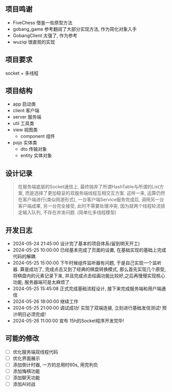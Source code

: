 ## 项目鸣谢

* FiveChess 借鉴一些原型方法
* gobang_game 参考翻阅了大部分实现方法, 作为简化对象入手
* GobangClient 太强了, 作为参考
* wuziqi 很直观的实现

## 项目要求

socket + 多线程

## 项目结构

- app 启动类
- client 客户端
- server 服务端
- util 工具类
- view 视图类
    - component 组件
- pojo 实体类
    - dto 传输对象
    - entity 实体对象

## 设计记录

> 在服务端底层的Socket通信上, 最终抛弃了所谓HashTable与所谓的List方案, 而是选择了更加稳妥的双服务端线程互相交互方案. 这样一来, 运算仍然在客户端进行(类似网游形式),
> 一台客户端Service服务完成后, 调用另一台客户端成果, 另一台完全接受, 此时不需要处理冲突, 因为就两个线程轮流锁定输入队列, 不存在并发问题. (简单化多线程模型)

## 开发日志

* 2024-05-24 21:45:00 设计完了基本的项目体系(留到明天开工)
* 2024-05-25 10:00:00 已经基本完成了页面的设置, 在基础实现的基础上完成代码的解耦
* 2024-05-25 15:00:00 下午时候组件监听器有问题, 于是自己实现一个监听器. 算是成功了, 完成点击又到了经典的棋盘转换模式, 那么首先实现几个原型, 将棋盘内的元素记录下来,
  并且完成点击绘画功能比较好,之后再慢慢实现核心功能, 服务器端可是太麻烦了.
* 2024-05-25 15:45:08 正式完成基础流程设计, 接下来完成服务端和用户端通信
* 2024-05-26 18:00:00 继续工作
* 2024-05-25 21:00:00 调试成功! 实现了双端连接, 立刻进行基础发信测试! 预计明日必须完成!
* 2024-05-26 11:00:00 宣布 15h的Socket程序开发完毕!

## 可能的修改

- [ ] 优化服务端双线程代码
- [ ] 优化界面展示
- [ ] 添加倒计时器, 一方的总用时60s, 用完判负
- [ ] 添加悔棋功能
- [ ] 添加聊天功能
- [ ] 添加AI对战
